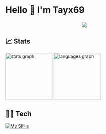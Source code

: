 # Hello 👋 I'm Tayx69

###

<p align="center">
<img src="img/atomic.gif">
</p>

## 📈 Stats

<div align="left">
  <img src="https://github-readme-stats.vercel.app/api?username=Tayx69&hide_title=false&hide_rank=false&show_icons=true&include_all_commits=true&count_private=true&disable_animations=false&theme=dracula&locale=en&hide_border=false&order=1" height="150" alt="stats graph"  />
  <img src="https://github-readme-stats.vercel.app/api/top-langs?username=Tayx69&locale=en&hide_title=false&layout=compact&card_width=320&langs_count=5&theme=dracula&hide_border=false&order=2" height="150" alt="languages graph"  />
</div>

## 🧑‍💻 Tech

[![My Skills](https://skillicons.dev/icons?i=js,html,css)](https://skillicons.dev)

###
